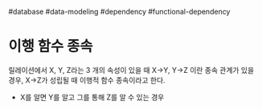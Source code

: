 #database #data-modeling #dependency #functional-dependency

# 이행 함수 종속

릴레이션에서 X, Y, Z라는 3 개의 속성이 있을 때 X→Y, Y→Z 이란 종속 관계가 있을 경우, X→Z가 성립될 때 이행적 함수 종속이라고 한다.

- X를 알면 Y를 알고 그를 통해 Z를 알 수 있는 경우